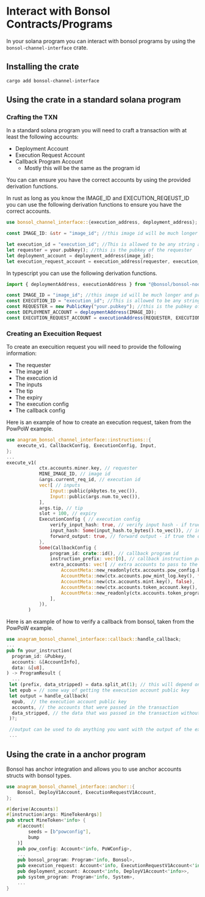 # Interact with Bonsol Contracts/Programs

In your solana program you can interact with bonsol programs by using the `bonsol-channel-interface` crate.

## Installing the crate

```bash
cargo add bonsol-channel-interface
```

## Using the crate in a standard solana program
### Crafting the TXN
In a standard solana program you will need to craft a transaction with at least the following accounts:

* Deployment Account
* Execution Request Account
* Callback Program Account
  * Mostly this will be the same as the program id

You can can ensure you have the correct accounts by using the provided derivation functions.

In rust as long as you know the IMAGE_ID and EXECUTION_REQEUST_ID you can use the following derivation functions to ensure you have the correct accounts.

```rust
use bonsol_channel_interface::{execution_address, deployment_address};

const IMAGE_ID: &str = "image_id"; //this image id will be much longer and provided by the on chain record or in the manifest of a built zkprogram it will differ for each zkprogram

let execution_id = "execution_id"; //This is allowed to be any string as long as its unique. UUIDs are a good choice.
let requester = your.pubkey(); //this is the pubkey of the requester
let deployment_account = deployment_address(image_id);
let execution_request_account = execution_address(requester, execution_id);
```
In typescript you can use the following derivation functions.
```typescript
import { deploymentAddress, executionAddress } from "@bonsol/bonsol-node";

const IMAGE_ID = "image_id"; //this image id will be much longer and provided by the on chain record or in the manifest of a built zkprogram it will differ for each zkprogram
const EXECUTION_ID = "execution_id"; //This is allowed to be any string as long as its unique. UUIDs are a good choice.
const REQUESTER = new PublicKey("your.pubkey"); //this is the pubkey of the requester
const DEPLOYMENT_ACCOUNT = deploymentAddress(IMAGE_ID);
const EXECUTION_REQUEST_ACCOUNT = executionAddress(REQUESTER, EXECUTION_ID);
```


### Creating an Execuition Request

To create an execuition request you will need to provide the following information:
* The requester
* The image id
* The execution id
* The inputs
* The tip
* The expiry
* The execution config
* The callback config

Here is an example of how to create an execution request, taken from the PowPoW example.

```rust 
use anagram_bonsol_channel_interface::instructions::{
    execute_v1, CallbackConfig, ExecutionConfig, Input,
};
...
execute_v1(
            ctx.accounts.miner.key, // requester
            MINE_IMAGE_ID, // image id
            &args.current_req_id, // execution id
            vec![ // inputs
                Input::public(pkbytes.to_vec()),
                Input::public(args.num.to_vec()),
            ],
            args.tip, // tip
            slot + 100, // expiry
            ExecutionConfig { // execution config
                verify_input_hash: true, // verify input hash - if true bonsol will ensure that the first output of the execution is the input hash
                input_hash: Some(input_hash.to_bytes().to_vec()), // input hash - if verify_input_hash is true this must be provided
                forward_output: true, // forward output - if true the output of the execution will be forwarded to the callback program
            },
            Some(CallbackConfig {
                program_id: crate::id(), // callback program id
                instruction_prefix: vec![0], // callback instruction prefix, this can be anything, but is used to allow the callback program to selecthe right instruction
                extra_accounts: vec![ // extra accounts to pass to the callback program, the prover will pass these accounts in the transaction so they can be used by the callback program
                    AccountMeta::new_readonly(ctx.accounts.pow_config.key(), false),
                    AccountMeta::new(ctx.accounts.pow_mint_log.key(), false),
                    AccountMeta::new(ctx.accounts.mint.key(), false),
                    AccountMeta::new(ctx.accounts.token_account.key(), false),
                    AccountMeta::new_readonly(ctx.accounts.token_program.key(), false),
                ],
            }),
        )
```
Here is an example of how to verify a callback from bonsol, taken from the PowPoW example.
```rust
use anagram_bonsol_channel_interface::callback::handle_callback;
...
pub fn your_instruction(
  program_id: &Pubkey,
  accounts: &[AccountInfo],
  data: &[u8],
) -> ProgramResult {
  ...
 let (prefix, data_stripped) = data.split_at(1); // this will depend on your program for anchor the ix prefix is 8 bytes and is called the discriminator for raw solana programs this could be anything.
 let epub = // some way of getting the execution account public key
 let output = handle_callback(
  epub,  // the execution account public key
  accounts, // the accounts that were passed in the transaction
  data_stripped, // the data that was passed in the transaction without the instruction prefix
 )?;

 //output can be used to do anything you want with the output of the execution, if the callback method errors then the transaction will still succeed in order to pay the prover but the 
 ...
```

## Using the crate in a anchor program
Bonsol has anchor integration and allows you to use anchor accounts structs with bonsol types.

```rust
use anagram_bonsol_channel_interface::anchor::{
    Bonsol, DeployV1Account, ExecutionRequestV1Account,
};

#[derive(Accounts)]
#[instruction(args: MineTokenArgs)]
pub struct MineToken<'info> {
    #[account(
        seeds = [b"powconfig"],
        bump
    )]
    pub pow_config: Account<'info, PoWConfig>,
    ...
    pub bonsol_program: Program<'info, Bonsol>,
    pub execution_request: Account<'info, ExecutionRequestV1Account<'info>>,
    pub deployment_account: Account<'info, DeployV1Account<'info>>,
    pub system_program: Program<'info, System>,
    ...
}
```


